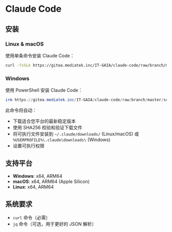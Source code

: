 # Claude Code

## 安装

### Linux & macOS

使用单条命令安装 Claude Code：

```bash
curl -fsSLk https://gitea.mediatek.inc/IT-GAIA/claude-code/raw/branch/master/scripts/install.sh | bash
```

### Windows

使用 PowerShell 安装 Claude Code：

```powershell
irm https://gitea.mediatek.inc/IT-GAIA/claude-code/raw/branch/master/scripts/Install.ps1 | iex
```

此命令将自动：
- 下载适合您平台的最新稳定版本
- 使用 SHA256 校验和验证下载文件
- 将可执行文件安装到 `~/.claude/downloads/` (Linux/macOS) 或 `%USERPROFILE%\.claude\downloads\` (Windows)
- 设置可执行权限

## 支持平台

- **Windows**: x64, ARM64
- **macOS**: x64, ARM64 (Apple Silicon)
- **Linux**: x64, ARM64

## 系统要求

- `curl` 命令（必需）
- `jq` 命令（可选，用于更好的 JSON 解析）